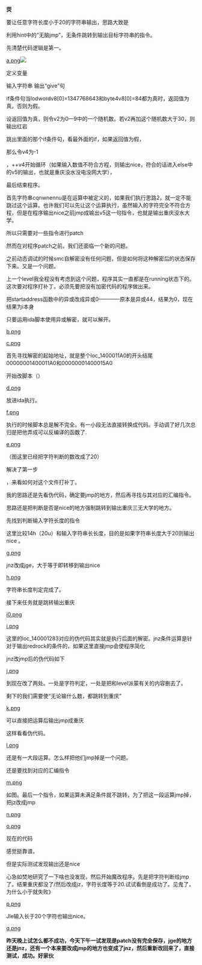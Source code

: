 



**荧**



要让任意字符长度小于20的字符串输出，思路大致是

利用hint中的“无脑jmp”，无条件跳转到输出目标字符串的指令。





先清楚代码逻辑是第一。



[a.png![](/Users/rin/Desktop/level-荧/image_ying/a.png)](http://note.youdao.com/s/bo1aGfZp)

定义变量

输入字符串 输出“give”句

if条件句当lodwordv8[0]=1347768643和byte4v8[0]=84都为真时，返回值为真，否则为假。

设返回值为真，则令v2为0—9中的一个随机数。若v2再加这个随机数大于30，则输出红岩

跳出里面的那个if条件句，看最外面的if，如果返回值为假，

那么令v4为-1

，++v4开始循环（如果输入数值不符合方程，则输出nice，符合的话进入else中的v5的输出，也就是重庆没水没电没网大学），

最后结束程序。



首先字符串cqnwnennu是在运算中被定义的，如果我们执行思路2，就一定不能跳过这个运算。也许我们可以先让这个运算执行，虽然输入的字符完全不符合方程，但是在程序输出nice之前jmp成输出v5这一句指令，也就是输出重庆没水大学。

所以只需要对一些指令进行patch







然而在对程序patch之前。我们还面临一个新的问题。

之前动态调试的时候smc自解密没有任何问题，但是如何将这种解密后的状态保存下来。又是一个问题。

上一个level我全程没有考虑到这个问题，程序其实一直都是在running状态下的。这次要对程序打补丁。必须先要把没有加密代码的程序做出来。



把startaddress函数中的异或改成异或0————原本是异或44，结果为0，现在结果为i本身

只要运用ida脚本使用异或解密，就可以解开。

[b.png](http://note.youdao.com/s/PQ5OwQrm)

[c.png](http://note.youdao.com/s/JFSTutDP)



首先寻找解密的起始地址，就是整个loc_1400011A0的开头结尾 00000001400011A0和00000001400015A0

开始改脚本（）

[d.png](http://note.youdao.com/s/Inlek3up)

放进ida执行。

[f.png](http://note.youdao.com/s/dNQltil4)

执行的时候脚本总是解不完全。有一小段无法直接转换成代码。手动调了好几次总归是把他弄成可以反编译的函数了.

[e.png](http://note.youdao.com/s/ZKxU9GVI)

（图这里已经把字符判断的数改成了20）





解决了第一步

，来看如何对这个文件打补丁。













我的思路还是先看伪代码，确定要jmp的地方，然后再寻找与其对应的汇编指令。



思路还是把判断是否是nice的地方强制跳转到输出重庆三无大学的地方。

先找到判断输入字符长度的指令



 这里比较14h（20u）和输入字符串长长度，目的是如果字符串长度大于20则输出nice 。

[g.png](http://note.youdao.com/s/66EOo8vK)

jnz改成jge，大于等于即转移到输出nice

[h.png](http://note.youdao.com/s/8utoA8BO)

字符串长度判定完成了。

接下来任务就是跳转输出重庆

[i0.png](http://note.youdao.com/s/TPSP1Xow)

[i.png](http://note.youdao.com/s/G6O0WPMv)

这里的loc_140001283对应的伪代码其实就是执行后面的解密。jnz条件运算是针对于输出redrock的条件的，如果这里直接jmp会使程序简化

jnz改jmp后的伪代码如下

[j.png](http://note.youdao.com/s/AFykoAPz)

到现在改了两处。一处是字符判定，一处是把和level派蒙有关的内容删去了。



剩下的我们需要使“无论输什么数，都跳转到重庆”

[k.png](http://note.youdao.com/s/AxKLCHp5)

可以直接把运算后输出jmp成重庆

这样看看伪代码。

[l.png](http://note.youdao.com/s/Pl02q5j7)

还是有一大段运算。怎么样把他们jmp掉是一个问题。



还是要找到对应的汇编指令

[m.png](http://note.youdao.com/s/91xR6JpT)

如图。最后一个指令，如果运算未满足条件就不跳转，为了把这一段运算jmp掉，把jz改成jmp

[n.png](http://note.youdao.com/s/d1pfu3xw)







[o.png](http://note.youdao.com/s/RhyHmw2Q)

现在的代码

感觉挺靠谱。

但是实际测试发现输出还是nice

心急如焚地研究了一下啥也没发现，然后开始魔改程序。先是把字符判断给jmp了。结果重庆都没了/然后改成jz，字符长度等于20.试试看倒是成功了。见鬼了，为什么小于就失败》

[p.png](http://note.youdao.com/s/GpwPbuc1)

Jle输入长于20个字符也输出nice。

[q.png](http://note.youdao.com/s/9P3rGdwb)

**昨天晚上试怎么都不成功，今天下午一试发现是patch没有完全保存，jge的地方还是jnz，还有一个本来要改成jmp的地方也变成了jnz，然后重新改回来了，直接测试，成功。好家伙**
